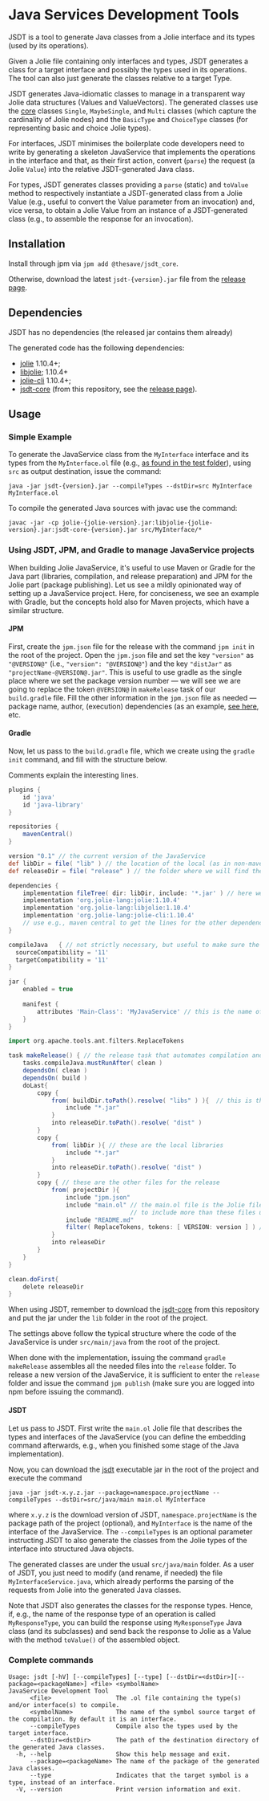 # Java Services Development Tools

JSDT is a tool to generate Java classes from a Jolie interface and its types (used by its operations).

Given a Jolie file containing only interfaces and types, JSDT generates a class for a target interface and possibly the types used in its operations. The tool can also just generate the classes relative to a target Type.

JSDT generates Java-idiomatic classes to manage in a transparent way Jolie data structures (Values and ValueVectors). The generated classes use the [core](https://github.com/thesave/JSDT/tree/main/src/core/java/jsdt/core) classes `Single`, `MaybeSingle`, and `Multi` classes (which capture the cardinality of Jolie nodes) and the `BasicType` and `ChoiceType` classes (for representing basic and choice Jolie types).

For interfaces, JSDT minimises the boilerplate code developers need to write by generating a skeleton JavaService that implements the operations in the interface and that, as their first action, convert (`parse`) the request (a Jolie `Value`) into the relative JSDT-generated Java class.

For types, JSDT generates classes providing a `parse` (static) and `toValue` method to respectively instantiate a JSDT-generated class from a Jolie Value (e.g., useful to convert the Value parameter from an invocation) and, vice versa, to obtain a Jolie Value from an instance of a JSDT-generated class (e.g., to assemble the response for an invocation).

## Installation

Install through jpm via `jpm add @thesave/jsdt_core`.

Otherwise, download the latest `jsdt-{version}.jar` file from the [release page](https://github.com/thesave/JSDT/releases).

## Dependencies

JSDT has no dependencies (the released jar contains them already)

The generated code has the following dependencies:

- [jolie](https://mvnrepository.com/artifact/org.jolie-lang/jolie) 1.10.4+;
- [libjolie](https://mvnrepository.com/artifact/org.jolie-lang/libjolie); 1.10.4+
- [jolie-cli](https://mvnrepository.com/artifact/org.jolie-lang/jolie-cli) 1.10.4+;
- [jsdt-core](https://github.com/thesave/JSDT/releases) (from this repository, see the [release page](https://github.com/thesave/JSDT/releases)).

## Usage

### Simple Example

To generate the JavaService class from the `MyInterface`  interface and its types from the `MyInterface.ol` file (e.g., [as found in the test folder](https://github.com/thesave/JSDT/tree/main/src/test/jolie)), using `src` as output destination, issue the command:

`java -jar jsdt-{version}.jar --compileTypes --dstDir=src MyInterface MyInterface.ol`

To compile the generated Java sources with javac use the command:

`javac -jar -cp jolie-{jolie-version}.jar:libjolie-{jolie-version}.jar:jsdt-core-{version}.jar src/MyInterface/*`

### Using JSDT, JPM, and Gradle to manage JavaService projects

When building Jolie JavaService, it's useful to use Maven or Gradle for the Java part (libraries, compilation, and release preparation) and JPM for the Jolie part (package publishing). Let us see a mildly opinionated way of setting up a JavaService project.
Here, for conciseness, we see an example with Gradle, but the concepts hold also for Maven projects, which have a similar structure.

#### JPM

First, create the `jpm.json` file for the release with the command `jpm init` in the root of the project. 
Open the `jpm.json` file and set the key `"version"` as `"@VERSION@"` (i.e., `"version": "@VERSION@"`) and the key
`"distJar"` as `"projectName-@VERSION@.jar"`. 
This is useful to use gradle as the single place where we set the package version number — we will see we are going to replace the token `@VERSION@` in `makeRelease` task of our `build.gradle` file.
Fill the other information in the `jpm.json` file as needed — package name, author, (execution) dependencies (as an example, [see here](https://github.com/thesave/liquidService/blob/master/jpm.json), etc.

#### Gradle

Now, let us pass to the `build.gradle` file, which we create using the `gradle init` command, and fill with the structure below.

Comments explain the interesting lines.

```gradle
plugins {
    id 'java'
    id 'java-library'
}

repositories {
    mavenCentral()
}

version "0.1" // the current version of the JavaService
def libDir = file( "lib" ) // the location of the local (as in non-maven-published) dependencies that must be included in the project release
def releaseDir = file( "release" ) // the folder where we will find the files to publish the releases of the JavaService on JPM

dependencies {
    implementation fileTree( dir: libDir, include: '*.jar' ) // here we are including the local dependencies
    implementation 'org.jolie-lang:jolie:1.10.4'
    implementation 'org.jolie-lang:libjolie:1.10.4'
    implementation 'org.jolie-lang:jolie-cli:1.10.4'
    // use e.g., maven central to get the lines for the other dependencies of this package
}

compileJava   { // not strictly necessary, but useful to make sure the released JavaService is compliant with its target Jolie versions
  sourceCompatibility = '11'
  targetCompatibility = '11'
}

jar {
    enabled = true
      
    manifest {
        attributes 'Main-Class': 'MyJavaService' // this is the name of the main class that implements the JavaService
    }
}

import org.apache.tools.ant.filters.ReplaceTokens

task makeRelease() { // the release task that automates compilation and assembly of the release files 
    tasks.compileJava.mustRunAfter( clean )
    dependsOn( clean )
    dependsOn( build )
    doLast{
        copy {
            from( buildDir.toPath().resolve( "libs" ) ){  // this is the JavaService project jar
                include "*.jar"
            }
            into releaseDir.toPath().resolve( "dist" ) 
        }
        copy {
            from( libDir ){ // these are the local libraries 
                include "*.jar" 
            }
            into releaseDir.toPath().resolve( "dist" )
        }
        copy { // these are the other files for the release
            from( projectDir ){
                include "jpm.json"
                include "main.ol" // the main.ol file is the Jolie file that describes the types, interfaces, and services of the JavaService
                                  // to include more than these files use the `include` command as seen here for the other files
                include "README.md"
                filter( ReplaceTokens, tokens: [ VERSION: version ] ) // this is where we replace the token `@VERSION@` with the content of version
            }
            into releaseDir
        }
    }
}

clean.doFirst{
    delete releaseDir
}
```

When using JSDT, remember to download the [jsdt-core](https://github.com/thesave/JSDT/releases) from this repository and put the jar under the `lib` folder in the root of the project.

The settings above follow the typical structure where the code of the JavaService is under `src/main/java` from the root of the project.

When done with the implementation, issuing the command `gradle makeRelease` assembles all the needed files into the ``release`` folder.
To release a new version of the JavaService, it is sufficient to enter the ``release`` folder and issue the command ``jpm publish`` (make sure you are logged into npm before issuing the command).

#### JSDT

Let us pass to JSDT. First write the `main.ol` Jolie file that describes the types and interfaces of the JavaService (you can define the embedding command afterwards, e.g., when you finished some stage of the Java implementation).

Now, you can download the [jsdt](https://github.com/thesave/JSDT/releases) executable jar in the root of the project and execute the command

```java -jar jsdt-x.y.z.jar --package=namespace.projectName --compileTypes --dstDir=src/java/main main.ol MyInterface```

where `x.y.z` is the download version of JSDT, `namespace.projectName` is the package path of the project (optional), and `MyInterface` is the name of the interface of the JavaService. The `--compileTypes` is an optional parameter instructing JSDT to also generate the classes from the Jolie types of the interface into structured Java objects.

The generated classes are under the usual `src/java/main` folder. As a user of JSDT, you just need to modify (and rename, if needed) the file `MyInterfaceService.java`, which already performs the parsing of the requests from Jolie into the generated Java classes.

Note that JSDT also generates the classes for the response types. Hence, if, e.g., the name of the response type of an operation is called `MyResponseType`, you can build the response using `MyResponseType` Java class (and its subclasses) and send back the response to Jolie as a Value with the method `toValue()` of the assembled object.

### Complete commands

```
Usage: jsdt [-hV] [--compileTypes] [--type] [--dstDir=<dstDir>][--package=<packageName>] <file> <symbolName>
JavaService Development Tool
      <file>                  The .ol file containing the type(s) and/or interface(s) to compile.
      <symbolName>            The name of the symbol source target of the compilation. By default it is an interface.
      --compileTypes          Compile also the types used by the target interface.
      --dstDir=<dstDir>       The path of the destination directory of the generated Java classes.
  -h, --help                  Show this help message and exit.
      --package=<packageName> The name of the package of the generated Java classes.
      --type                  Indicates that the target symbol is a type, instead of an interface.
  -V, --version               Print version information and exit.
```
